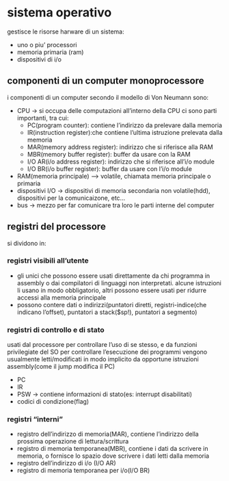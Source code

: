 # sistema operativo
gestisce le risorse harware di un sistema:
- uno o piu’ processori
- memoria primaria (ram)
- dispositivi di i/o
## componenti di un computer monoprocessore
i componenti di un computer secondo il modello di Von Neumann sono:
- CPU → si occupa delle computazioni 
	all’interno della CPU ci sono parti importanti, tra cui:
	- PC(program counter): contiene l’indirizzo da prelevare dalla memoria
	- IR(instruction register):che contiene l’ultima istruzione prelevata dalla memoria
	- MAR(memory address register): indirizzo che si riferisce alla RAM
	- MBR(memory buffer register): buffer da usare con la RAM
	- I/O AR(i/o address register): indirizzo che si riferisce all’i/o module
	- I/O BR(i/o buffer register): buffer da usare con l’i/o module
- RAM(memoria principale) –> volatile, chiamata memoria principale o primaria
- dispositivi I/O → dispositivi di memoria secondaria non volatile(hdd), dispositivi per la comunicaizone, etc…
- bus → mezzo per far comunicare tra loro le parti interne del computer
## registri del processore
si dividono in:
### registri visibili all’utente
- gli unici che possono essere usati direttamente da chi programma in assembly o dai compilatori di linguaggi non interpretati. alcune istruzioni li usano in modo obbligatorio, altri possono essere usati per ridurre accessi alla memoria principale
- possono contere dati o indirizzi(puntatori diretti, registri-indice(che indicano l’offset), puntatori a stack($sp!), puntatori a segmento)

### registri di controllo e di stato
usati dal processore per controllare l’uso di se stesso, e da funzioni privilegiate del SO per controllare l’esecuzione dei programmi
vengono usualmente letti/modificati in modo implicito da opportune istruzioni assembly(come il jump modifica il PC)
- PC
- IR
- PSW → contiene informazioni di stato(es: interrupt disabilitati)
- codici di condizione(flag)
### registri “interni”
- registro dell’indirizzo di memoria(MAR), contiene l’indirizzo della prossima operazione di lettura/scrittura
- registro di memoria temporanea(MBR), contiene i dati da scrivere in memoria, o fornisce lo spazio dove scrivere i dati letti dalla memoria
- registro dell’indirizzo di i/o (I/O AR)
- registro di memoria temporanea per i/o(I/O BR)
